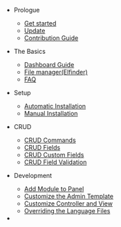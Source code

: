 - Prologue
    - [Get started](/docs/master/get-started)
    - [Update](/docs/master/update)
    - [Contribution Guide](/docs/master/contributing)


- The Basics
    - [Dashboard Guide](/docs/master/dashboard-guide)
    - [File manager(Elfinder)](/docs/master/elfinder)
    - [FAQ](/docs/master/faq)

- Setup
    - [Automatic Installation](/docs/master/automatic-installation)
    - [Manual Installation](/docs/master/manual-installation)

- CRUD
    - [CRUD Commands](/docs/master/crud-commands)
    - [CRUD Fields](/docs/master/crud-fields)
    - [CRUD Custom Fields](/docs/master/crud-custom-fields)
    - [CRUD Field Validation](/docs/master/crud-field-validation)

- Development
    - [Add Module to Panel](/docs/master/create-package)
    - [Customize the Admin Template](/docs/master/customize-admin-template)
    - [Customize Controller and View](/docs/master/customized-controller-view)
    - [Overriding the Language Files](/docs/master/override-lang-files)

- 


